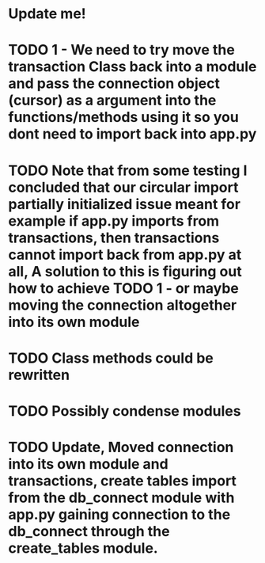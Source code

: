 # Update me!

# TODO 1 - We need to try move the transaction Class back into a module and pass the connection object (cursor) as a argument into the functions/methods using it so you dont need to import back into app.py

# TODO Note that from some testing I concluded that our circular import partially initialized issue meant for example if app.py imports from transactions, then transactions cannot import back from app.py at all, A solution to this is figuring out how to achieve TODO 1 - or maybe moving the connection altogether into its own module

# TODO Class methods could be rewritten

# TODO Possibly condense modules

# TODO Update, Moved connection into its own module and transactions, create tables import from the db_connect module with app.py gaining connection to the db_connect through the create_tables module.
